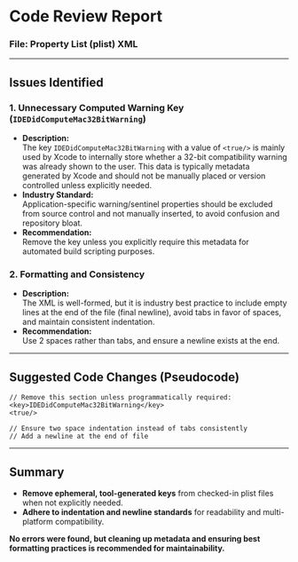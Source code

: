 # Code Review Report

### File: Property List (plist) XML

---

## Issues Identified

### 1. Unnecessary Computed Warning Key (`IDEDidComputeMac32BitWarning`)

- **Description:**  
  The key `IDEDidComputeMac32BitWarning` with a value of `<true/>` is mainly used by Xcode to internally store whether a 32-bit compatibility warning was already shown to the user. This data is typically metadata generated by Xcode and should not be manually placed or version controlled unless explicitly needed.
- **Industry Standard:**  
  Application-specific warning/sentinel properties should be excluded from source control and not manually inserted, to avoid confusion and repository bloat.
- **Recommendation:**  
  Remove the key unless you explicitly require this metadata for automated build scripting purposes.

### 2. Formatting and Consistency

- **Description:**  
  The XML is well-formed, but it is industry best practice to include empty lines at the end of the file (final newline), avoid tabs in favor of spaces, and maintain consistent indentation.
- **Recommendation:**  
  Use 2 spaces rather than tabs, and ensure a newline exists at the end.

---

## Suggested Code Changes (Pseudocode)

```pseudo
// Remove this section unless programmatically required:
<key>IDEDidComputeMac32BitWarning</key>
<true/>

// Ensure two space indentation instead of tabs consistently
// Add a newline at the end of file
```

---

## Summary

- **Remove ephemeral, tool-generated keys** from checked-in plist files when not explicitly needed.
- **Adhere to indentation and newline standards** for readability and multi-platform compatibility.

**No errors were found, but cleaning up metadata and ensuring best formatting practices is recommended for maintainability.**